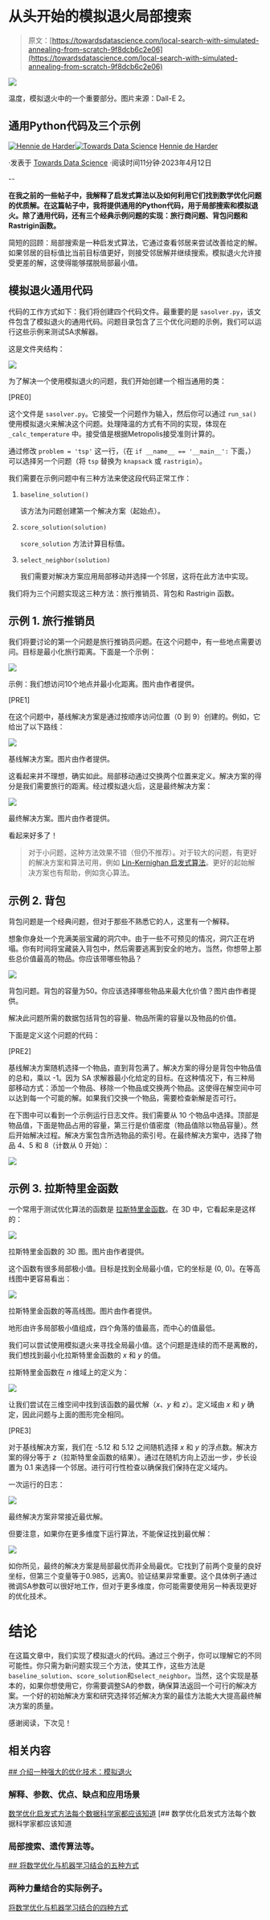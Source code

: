 # 从头开始的模拟退火局部搜索

> 原文：[https://towardsdatascience.com/local-search-with-simulated-annealing-from-scratch-9f8dcb6c2e06](https://towardsdatascience.com/local-search-with-simulated-annealing-from-scratch-9f8dcb6c2e06)

![](../Images/99361b24f6101d25e65a3ea1a9ea55ed.png)

温度，模拟退火中的一个重要部分。图片来源：Dall-E 2。

## 通用Python代码及三个示例

[](https://hennie-de-harder.medium.com/?source=post_page-----9f8dcb6c2e06--------------------------------)[![Hennie de Harder](../Images/3e4f2cccd6cb976ca3f8bf15597daea8.png)](https://hennie-de-harder.medium.com/?source=post_page-----9f8dcb6c2e06--------------------------------)[](https://towardsdatascience.com/?source=post_page-----9f8dcb6c2e06--------------------------------)[![Towards Data Science](../Images/a6ff2676ffcc0c7aad8aaf1d79379785.png)](https://towardsdatascience.com/?source=post_page-----9f8dcb6c2e06--------------------------------) [Hennie de Harder](https://hennie-de-harder.medium.com/?source=post_page-----9f8dcb6c2e06--------------------------------)

·发表于 [Towards Data Science](https://towardsdatascience.com/?source=post_page-----9f8dcb6c2e06--------------------------------) ·阅读时间11分钟·2023年4月12日

--

**在我之前的一些帖子中，我解释了启发式算法以及如何利用它们找到数学优化问题的优质解。在这篇帖子中，我将提供通用的Python代码，用于局部搜索和模拟退火。除了通用代码，还有三个经典示例问题的实现：旅行商问题、背包问题和Rastrigin函数。**

简短的回顾：局部搜索是一种启发式算法，它通过查看邻居来尝试改善给定的解。如果邻居的目标值比当前目标值更好，则接受邻居解并继续搜索。模拟退火允许接受更差的解，这使得能够摆脱局部最小值。

## 模拟退火通用代码

代码的工作方式如下：我们将创建四个代码文件。最重要的是 `sasolver.py`，该文件包含了模拟退火的通用代码。问题目录包含了三个优化问题的示例，我们可以运行这些示例来测试SA求解器。

这是文件夹结构：

![](../Images/19276977dd1151465bd43f197168a7da.png)

为了解决一个使用模拟退火的问题，我们开始创建一个相当通用的类：

[PRE0]

这个文件是 `sasolver.py`。它接受一个问题作为输入，然后你可以通过 `run_sa()` 使用模拟退火来解决这个问题。处理降温的方式有不同的实现，体现在 `_calc_temperature` 中。接受值是根据Metropolis接受准则计算的。

通过修改 `problem = 'tsp'` 这一行，（在 `if __name__ == '__main__':` 下面，）可以选择另一个问题（将 `tsp` 替换为 `knapsack` 或 `rastrigin`）。

我们需要在示例问题中有三种方法来使这段代码正常工作：

1.  `baseline_solution()`

    该方法为问题创建第一个解决方案（起始点）。

1.  `score_solution(solution)`

    `score_solution` 方法计算目标值。

1.  `select_neighbor(solution)`

    我们需要对解决方案应用局部移动并选择一个邻居，这将在此方法中实现。

我们将为三个问题实现这三种方法：旅行推销员、背包和 Rastrigin 函数。

## 示例 1\. 旅行推销员

我们将要讨论的第一个问题是旅行推销员问题。在这个问题中，有一些地点需要访问。目标是最小化旅行距离。下面是一个示例：

![](../Images/61bf128176b8d5f58ccc0c01a2e32e6e.png)

示例：我们想访问10个地点并最小化距离。图片由作者提供。

[PRE1]

在这个问题中，基线解决方案是通过按顺序访问位置（0 到 9）创建的。例如，它给出了以下路线：

![](../Images/e69788d5943834003288e892c63f421e.png)

基线解决方案。图片由作者提供。

这看起来并不理想，确实如此。局部移动通过交换两个位置来定义。解决方案的得分是我们需要旅行的距离。经过模拟退火后，这是最终解决方案：

![](../Images/e4329fe5f88b8e491a07211ff9bc23c6.png)

最终解决方案。图片由作者提供。

看起来好多了！

> 对于小问题，这种方法效果不错（但仍不推荐）。对于较大的问题，有更好的解决方案和算法可用，例如 [Lin-Kernighan 启发式算法](https://en.wikipedia.org/wiki/Lin–Kernighan_heuristic)。更好的起始解决方案也有帮助，例如贪心算法。

## 示例 2\. 背包

背包问题是一个经典问题，但对于那些不熟悉它的人，这里有一个解释。

想象你身处一个充满美丽宝藏的洞穴中。由于一些不可预见的情况，洞穴正在坍塌。你有时间将宝藏装入背包中，然后需要逃离到安全的地方。当然，你想带上那些总价值最高的物品。你应该带哪些物品？

![](../Images/7eeca27fb41e6bb31a04a81cafe19382.png)

背包问题。背包的容量为50。你应该选择哪些物品来最大化价值？图片由作者提供。

解决此问题所需的数据包括背包的容量、物品所需的容量以及物品的价值。

下面是定义这个问题的代码：

[PRE2]

基线解决方案随机选择一个物品，直到背包满了。解决方案的得分是背包中物品值的总和，乘以 -1。因为 SA 求解器最小化给定的目标。在这种情况下，有三种局部移动方式：添加一个物品、移除一个物品或交换两个物品。这使得在解空间中可以达到每一个可能的解。如果我们交换一个物品，需要检查新解是否可行。

在下图中可以看到一个示例运行日志文件。我们需要从 10 个物品中选择。顶部是物品值，下面是物品占用的容量，第三行是价值密度（物品值除以物品容量）。然后开始解决过程。解决方案包含所选物品的索引号。在最终解决方案中，选择了物品 4、5 和 8（计数从 0 开始）：

![](../Images/ba0a1f2d7da4401a323d42db75705891.png)

## 示例 3\. 拉斯特里金函数

一个常用于测试优化算法的函数是 [拉斯特里金函数](https://en.wikipedia.org/wiki/Rastrigin_function)。在 3D 中，它看起来是这样的：

![](../Images/10d1ece40cf2ce4c17316cfac04ced54.png)

拉斯特里金函数的 3D 图。图片由作者提供。

这个函数有很多局部极小值。目标是找到全局最小值，它的坐标是 (0, 0)。在等高线图中更容易看出：

![](../Images/ef9a64d0d5e3714ed5f343310867fe2a.png)

拉斯特里金函数的等高线图。图片由作者提供。

地形由许多局部极小值组成，四个角落的值最高，而中心的值最低。

我们可以尝试使用模拟退火来寻找全局最小值。这个问题是连续的而不是离散的，我们想找到最小化拉斯特里金函数的 *x* 和 *y* 的值。

拉斯特里金函数在 *n* 维域上的定义为：

![](../Images/088583f7044b989debb8483c4298b7fe.png)

让我们尝试在三维空间中找到该函数的最优解（*x*、*y* 和 *z*）。定义域由 *x* 和 *y* 确定，因此问题与上面的图形完全相同。

[PRE3]

对于基线解决方案，我们在 -5.12 和 5.12 之间随机选择 *x* 和 *y* 的浮点数。解决方案的得分等于 *z*（拉斯特里金函数的结果）。通过在随机方向上迈出一步，步长设置为 0.1 来选择一个邻居。进行可行性检查以确保我们保持在定义域内。

一次运行的日志：

![](../Images/4f4ce8bca0e645b30f83f4d81839969b.png)

最终解决方案非常接近最优解。

但要注意，如果你在更多维度下运行算法，不能保证找到最优解：

![](../Images/01252f63bbbdc128f57e7ae9e96c0fbb.png)

如你所见，最终的解决方案是局部最优而非全局最优。它找到了前两个变量的良好坐标，但第三个变量等于0.985，远离0。验证结果非常重要。这个具体例子通过微调SA参数可以很好地工作，但对于更多维度，你可能需要使用另一种表现更好的优化技术。

# 结论

在这篇文章中，我们实现了模拟退火的代码。通过三个例子，你可以理解它的不同可能性。你只需为新问题实现三个方法，使其工作，这些方法是`baseline_solution`、`score_solution`和`select_neighbor`。当然，这个实现是基本的，如果你想使用它，你需要调整SA的参数，确保算法返回一个可行的解决方案。一个好的初始解决方案和研究选择邻近解决方案的最佳方法能大大提高最终解决方案的质量。

感谢阅读，下次见！

## 相关内容

[## 介绍一种强大的优化技术：模拟退火](https://towardsdatascience.com/an-introduction-to-a-powerful-optimization-technique-simulated-annealing-87fd1e3676dd?source=post_page-----9f8dcb6c2e06--------------------------------)

### 解释、参数、优点、缺点和应用场景

[数学优化启发式方法每个数据科学家都应该知道](https://towardsdatascience.com/mathematical-optimization-heuristics-every-data-scientist-should-know-b26de0bd43e6?source=post_page-----9f8dcb6c2e06--------------------------------) [## 数学优化启发式方法每个数据科学家都应该知道

### 局部搜索、遗传算法等。

[## 将数学优化与机器学习结合的五种方式](https://towardsdatascience.com/four-ways-to-combine-mathematical-optimization-and-machine-learning-8cb874276254?source=post_page-----9f8dcb6c2e06--------------------------------)

### 两种力量结合的实际例子。

[将数学优化与机器学习结合的四种方式](https://towardsdatascience.com/four-ways-to-combine-mathematical-optimization-and-machine-learning-8cb874276254?source=post_page-----9f8dcb6c2e06--------------------------------)
